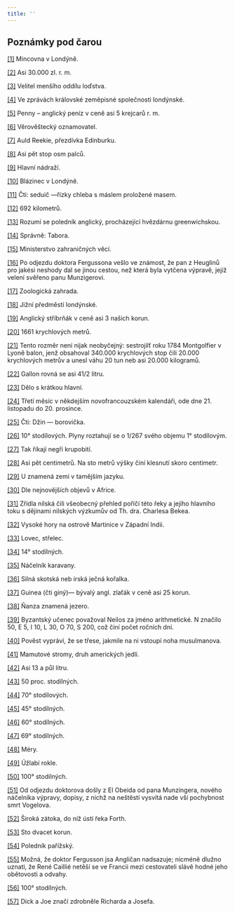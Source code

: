 ```yaml
---
title: ''
---
```


## Poznámky pod čarou

[\[1\]](./resources/undefined) Mincovna v Londýně.

[\[2\]](./resources/undefined) Asi 30.000 zl. r. m.

[\[3\]](./resources/undefined) Velitel menšího oddílu loďstva.

[\[4\]](./resources/undefined) Ve zprávách královské zeměpisné společnosti londýnské.

[\[5\]](./resources/undefined) Penny – anglický peníz v ceně asi 5 krejcarů r. m.

[\[6\]](./resources/undefined) Věrověštecký oznamovatel.

[\[7\]](./resources/undefined) Auld Reekie, přezdívka Edinburku.

[\[8\]](./resources/undefined) Asi pět stop osm palců.

[\[9\]](./resources/undefined) Hlavní nádraží.

[\[10\]](./resources/undefined) Blázinec v Londýně.

[\[11\]](./resources/undefined) Čti: seduič —řízky chleba s máslem proložené masem.

[\[12\]](./resources/undefined) 692 kilometrů.

[\[13\]](./resources/undefined) Rozumí se poledník anglický, procházející hvězdárnu greenwichskou.

[\[14\]](./resources/undefined) Správně: Tabora.

[\[15\]](./resources/undefined) Ministerstvo zahraničných věcí.

[\[16\]](./resources/undefined) Po odjezdu doktora Fergussona vešlo ve známost, že pan z Heuglinů pro jakési neshody dal se jinou cestou, než která byla vytčena výpravě, jejíž velení svěřeno panu Munzigerovi.

[\[17\]](./resources/undefined) Zoologická zahrada.

[\[18\]](./resources/undefined) Jižní předměstí londýnské.

[\[19\]](./resources/undefined) Anglický stříbrňák v ceně asi 3 našich korun.

[\[20\]](./resources/undefined) 1661 krychlových metrů.

[\[21\]](./resources/undefined) Tento rozměr není nijak neobyčejný: sestrojilť roku 1784 Montgolfier v Lyoně balon, jenž obsahoval 340.000 krychlových stop čili 20.000 krychlových metrův a unesl váhu 20 tun neb asi 20.000 kilogramů.

[\[22\]](./resources/undefined) Gallon rovná se asi 41/2 litru.

[\[23\]](./resources/undefined) Dělo s krátkou hlavní.

[\[24\]](./resources/undefined) Třetí měsíc v někdejším novofrancouzském kalendáři, ode dne 21. listopadu do 20. prosince.

[\[25\]](./resources/undefined) Čti: Džin — borovička.

[\[26\]](./resources/undefined) 10° stodílových. Plyny roztahují se o 1/267 svého objemu 1° stodílovým.

[\[27\]](./resources/undefined) Tak říkají negři krupobití.

[\[28\]](./resources/undefined) Asi pět centimetrů. Na sto metrů výšky činí klesnutí skoro centimetr.

[\[29\]](./resources/undefined) U znamená zemi v tamějším jazyku.

[\[30\]](./resources/undefined) Dle nejnovějších objevů v Africe.

[\[31\]](./resources/undefined) Zřídla nilská čili všeobecný přehled poříčí této řeky a jejího hlavního toku s dějinami nilských výzkumův od Th. dra. Charlesa Bekea.

[\[32\]](./resources/undefined) Vysoké hory na ostrově Martinice v Západní Indii.

[\[33\]](./resources/undefined) Lovec, střelec.

[\[34\]](./resources/undefined) 14° stodílných.

[\[35\]](./resources/undefined) Náčelník karavany.

[\[36\]](./resources/undefined) Silná skotská neb irská ječná kořalka.

[\[37\]](./resources/undefined) Guinea (čti giný)— bývalý angl. zlaťák v ceně asi 25 korun.

[\[38\]](./resources/undefined) Ňanza znamená jezero.

[\[39\]](./resources/undefined) Byzantský učenec považoval Neilos za jméno arithmetické. N značilo 50, E 5, I 10, L 30, O 70, S 200, což činí počet ročních dní.

[\[40\]](./resources/undefined) Pověst vypráví, že se třese, jakmile na ni vstoupí noha musulmanova.

[\[41\]](./resources/undefined) Mamutové stromy, druh amerických jedlí.

[\[42\]](./resources/undefined) Asi 13 a půl litru.

[\[43\]](./resources/undefined) 50 proc. stodílných.

[\[44\]](./resources/undefined) 70° stodílových.

[\[45\]](./resources/undefined) 45° stodílných.

[\[46\]](./resources/undefined) 60° stodílných.

[\[47\]](./resources/undefined) 69° stodílných.

[\[48\]](./resources/undefined) Méry.

[\[49\]](./resources/undefined) Úžlabí rokle.

[\[50\]](./resources/undefined) 100° stodílných.

[\[51\]](./resources/undefined) Od odjezdu doktorova došly z El Obeida od pana Munzingera, nového náčelníka výpravy, dopisy, z nichž na neštěstí vysvítá nade vší pochybnost smrt Vogelova.

[\[52\]](./resources/undefined) Široká zátoka, do níž ústí řeka Forth.

[\[53\]](./resources/undefined) Sto dvacet korun.

[\[54\]](./resources/undefined) Poledník pařížský.

[\[55\]](./resources/undefined) Možná, že doktor Fergusson jsa Angličan nadsazuje; nicméně dlužno uznati, že René Caillié netěší se ve Francii mezi cestovateli slávě hodné jeho obětovosti a odvahy.

[\[56\]](./resources/undefined) 100° stodílných.

[\[57\]](./resources/undefined) Dick a Joe značí zdrobněle Richarda a Josefa.
